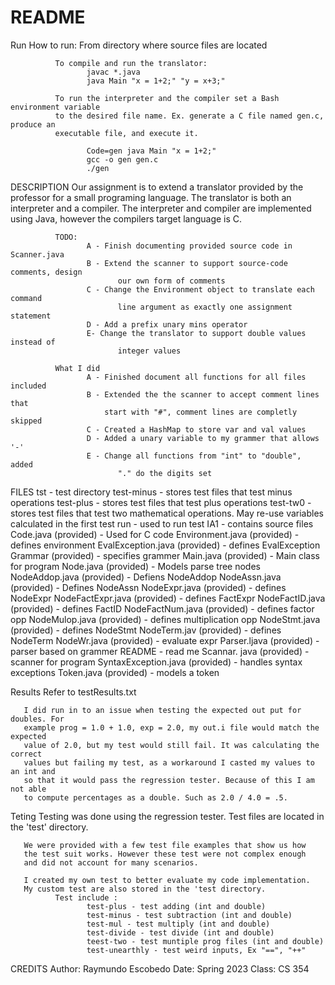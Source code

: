 # README
                                                                                            
Run 
       How to run: 
              From directory where source files are located    

              To compile and run the translator: 
                     javac *.java
                     java Main "x = 1+2;" "y = x+3;" 

              To run the interpreter and the compiler set a Bash environment variable
              to the desired file name. Ex. generate a C file named gen.c, produce an
              executable file, and execute it.

                     Code=gen java Main "x = 1+2;"
                     gcc -o gen gen.c
                     ./gen



DESCRIPTION
       Our assignment is to extend a translator provided by the professor for a small
       programing language. The translator is both an interpreter and a compiler. The
       interpreter and compiler are implemented using Java, however the compilers
       target language is C. 

              TODO:
                     A - Finish documenting provided source code in Scanner.java
                     B - Extend the scanner to support source-code comments, design
                            our own form of comments
                     C - Change the Environment object to translate each command
                            line argument as exactly one assignment statement
                     D - Add a prefix unary mins operator
                     E- Change the translator to support double values instead of 
                            integer values 

              What I did 
                     A - Finished document all functions for all files included
                     B - Extended the the scanner to accept comment lines that 
                         start with "#", comment lines are completly skipped
                     C - Created a HashMap to store var and val values 
                     D - Added a unary variable to my grammer that allows '-'
                     E - Change all functions from "int" to "double",  added 
                            "." do the digits set

FILES
       tst - test directory 
              test-minus    - stores test files that test minus operations
              test-plus     - stores test files that test plus operations
              test-tw0      - stores test files that test two mathematical 
                              operations. May re-use variables calculated 
                              in the first test
              run - used to run test 
       IA1 - contains source files
              Code.java (provided) - Used for C code
              Environment.java (provided) - defines environment
              EvalException.java (provided) - defines EvalException
              Grammar (provided) - specifies grammer
              Main.java (provided) - Main class for program
              Node.java (provided) - Models parse tree nodes
              NodeAddop.java (provided) - Defiens NodeAddop
              NodeAssn.java (provided) - Defines NodeAssn
              NodeExpr.java (provided) - defines NodeExpr
              NodeFactExpr.java (provided) - defines FactExpr
              NodeFactID.java (provided) - defines FactID
              NodeFactNum.java (provided) - defines factor opp
              NodeMulop.java (provided) - defines multiplication opp
              NodeStmt.java (provided) - defines NodeStmt
              NodeTerm.jav (provided) - defines NodeTerm 
              NodeWr.java (provided) - evaluate expr
              Parser.ljava (provided) - parser based on grammer
              README - read me
              Scannar. java (provided) - scanner for program
              SyntaxException.java (provided) - handles syntax exceptions 
              Token.java (provided) - models a token
       

Results
       Refer to testResults.txt

       I did run in to an issue when testing the expected out put for doubles. For 
       example prog = 1.0 + 1.0, exp = 2.0, my out.i file would match the expected
       value of 2.0, but my test would still fail. It was calculating the correct 
       values but failing my test, as a workaround I casted my values to an int and
       so that it would pass the regression tester. Because of this I am not able 
       to compute percentages as a double. Such as 2.0 / 4.0 = .5. 
       


Teting 
       Testing was done using the regression tester. Test files
       are located in the 'test' directory.

       We were provided with a few test file examples that show us how 
       the test suit works. However these test were not complex enough
       and did not account for many scenarios. 

       I created my own test to better evaluate my code implementation. 
       My custom test are also stored in the 'test directory.
              Test include : 
                     test-plus - test adding (int and double)
                     test-minus - test subtraction (int and double)
                     test-mul - test multiply (int and double)
                     test-divide - test divide (int and double)
                     teest-two - test muntiple prog files (int and double)
                     test-unearthly - test weird inputs, Ex "==", "++"
            


CREDITS
       Author:       Raymundo Escobedo 
       Date:         Spring 2023
       Class:        CS 354
                                                                                           
